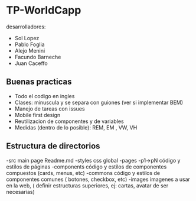 # TP-WorldCapp

desarrolladores:
- Sol Lopez
- Pablo Foglia
- Alejo Menini
- Facundo Barneche
- Juan Caceffo

## Buenas practicas

- Todo el codigo en ingles
- Clases: minuscula y se separa con guiones (ver si implementar BEM)
- Manejo de tareas con issues
- Mobile first design
- Reutilizacion de componentes y de variables
- Medidas (dentro de lo posible): REM, EM , VW, VH

## Estructura de directorios
-src
  main page
  Readme.md
  -styles
    css global
  -pages
    -p1->pN
      código y estilos de páginas
    -components
      código y estilos de componentes compuestos (cards, menus, etc)
    -commons
      código y estilos de componentes comunes ( botones, checkbox, etc)
    -images
      imagenes a usar en la web, ( definir estructuras superiores, ej: cartas, avatar de ser necesarias)


